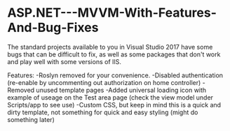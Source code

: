 # ASP.NET---MVVM-With-Features-And-Bug-Fixes
The standard projects available to you in Visual Studio 2017 have some bugs that can be difficult to fix, as well as some packages that don't work and play well with some versions of IIS.

Features:
-Roslyn removed for your convenience.
-Disabled authentication (re-enable by uncommenting out authorization on home controller)
-Removed unused template pages
-Added universal loading icon with example of useage on the Test area page (check the view model under Scripts/app to see use)
-Custom CSS, but keep in mind this is a quick and dirty template, not something for quick and easy styling (might do something later)
